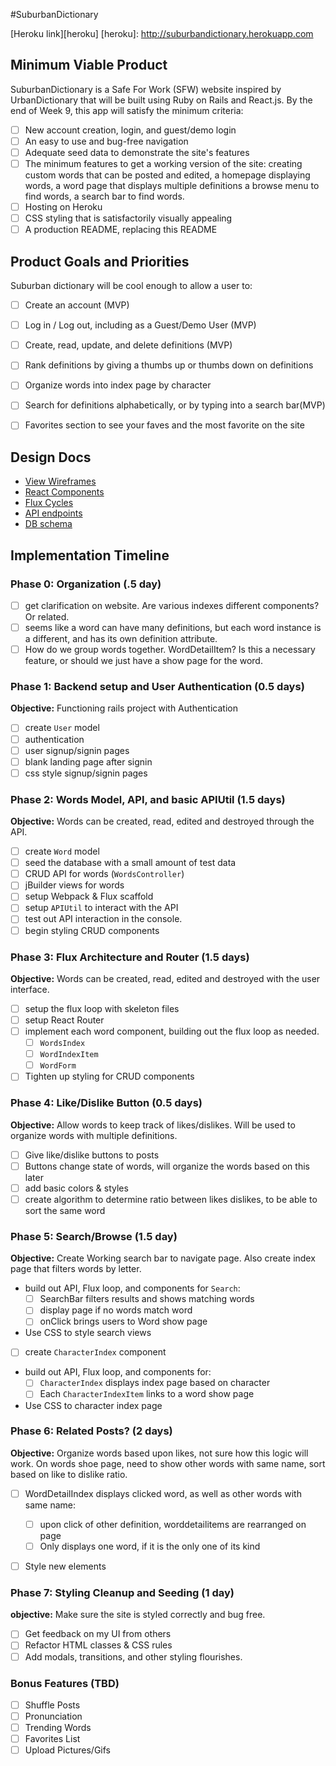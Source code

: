 #SuburbanDictionary

[Heroku link][heroku]
[heroku]: http://suburbandictionary.herokuapp.com

## Minimum Viable Product

SuburbanDictionary is a Safe For Work (SFW) website inspired by UrbanDictionary that will be built using Ruby on Rails and React.js. By the end of Week 9, this app will satisfy the minimum criteria:

- [ ] New account creation, login, and guest/demo login
- [ ] An easy to use and bug-free navigation
- [ ] Adequate seed data to demonstrate the site's features
- [ ] The minimum features to get a working version of the site: creating custom words that can be posted and edited, a homepage displaying words, a word page that displays multiple definitions a browse menu to find words, a search bar to find words.
- [ ] Hosting on Heroku
- [ ] CSS styling that is satisfactorily visually appealing
- [ ] A production README, replacing this README

## Product Goals and Priorities

Suburban dictionary will be cool enough to allow a user to:

- [ ] Create an account (MVP)
- [ ] Log in / Log out, including as a Guest/Demo User (MVP)
- [ ] Create, read, update, and delete definitions (MVP)
- [ ] Rank definitions by giving a thumbs up or thumbs down on definitions
- [ ] Organize words into index page by character
- [ ] Search for definitions alphabetically, or by typing into a search bar(MVP)

- [ ] Favorites section to see your faves and the most favorite on the site

## Design Docs
* [View Wireframes][views]
* [React Components][components]
* [Flux Cycles][flux-cycles]
* [API endpoints][api-endpoints]
* [DB schema][schema]

[views]: ./docs/views.md
[components]: ./docs/components.md
[flux-cycles]: ./docs/flux-cycles.md
[api-endpoints]: ./docs/api-endpoints.md
[schema]: ./docs/schema.md

## Implementation Timeline

### Phase 0: Organization (.5 day)
- [ ] get clarification on website. Are various indexes different components?
Or related.
- [ ] seems like a word can have many definitions, but each word instance is a
different, and has its own definition attribute.
- [ ] How do we group words together. WordDetailItem? Is this a necessary feature, or should we just have a show page for the word.

### Phase 1: Backend setup and User Authentication (0.5 days)

**Objective:** Functioning rails project with Authentication

- [ ] create `User` model
- [ ] authentication
- [ ] user signup/signin pages
- [ ] blank landing page after signin
- [ ] css style signup/signin pages

### Phase 2: Words Model, API, and basic APIUtil (1.5 days)

**Objective:** Words can be created, read, edited and destroyed through
the API.

- [ ] create `Word` model
- [ ] seed the database with a small amount of test data
- [ ] CRUD API for words (`WordsController`)
- [ ] jBuilder views for words
- [ ] setup Webpack & Flux scaffold
- [ ] setup `APIUtil` to interact with the API
- [ ] test out API interaction in the console.
- [ ] begin styling CRUD components

### Phase 3: Flux Architecture and Router (1.5 days)

**Objective:** Words can be created, read, edited and destroyed with the
user interface.

- [ ] setup the flux loop with skeleton files
- [ ] setup React Router
- [ ] implement each word component, building out the flux loop as needed.
  - [ ] `WordsIndex`
  - [ ] `WordIndexItem`
  - [ ] `WordForm`
- [ ] Tighten up styling for CRUD components

### Phase 4: Like/Dislike Button (0.5 days)

**Objective:** Allow words to keep track of likes/dislikes. Will be used to organize words with multiple definitions.

- [ ] Give like/dislike buttons to posts
- [ ] Buttons change state of words, will organize the words based on this later
- [ ] add basic colors & styles
- [ ] create algorithm to determine ratio between likes dislikes, to be able to
sort the same word

### Phase 5: Search/Browse (1.5 day)

**Objective:** Create Working search bar to navigate page. Also create index
page that filters words by letter.

- build out API, Flux loop, and components for `Search`:
  - [ ] SearchBar filters results and shows matching words
  - [ ] display page if no words match word
  - [ ] onClick brings users to Word show page
- Use CSS to style search views

- [ ] create `CharacterIndex` component
- build out API, Flux loop, and components for:
  - [ ] `CharacterIndex` displays index page based on character
  - [ ] Each `CharacterIndexItem` links to a word show page
- Use CSS to character index page


### Phase 6: Related Posts? (2 days)

**Objective:** Organize words based upon likes, not sure how this logic will work. On words shoe page, need to show other words with same name, sort based on
like to dislike ratio.

- [ ] WordDetailIndex displays clicked word, as well as other words with same name:
  - [ ] upon click of other definition, worddetailitems are rearranged on page
  - [ ] Only displays one word, if it is the only one of its kind
- [ ] Style new elements


### Phase 7: Styling Cleanup and Seeding (1 day)

**objective:** Make sure the site is styled correctly and bug free.

- [ ] Get feedback on my UI from others
- [ ] Refactor HTML classes & CSS rules
- [ ] Add modals, transitions, and other styling flourishes.

### Bonus Features (TBD)
- [ ] Shuffle Posts
- [ ] Pronunciation
- [ ] Trending Words
- [ ] Favorites List
- [ ] Upload Pictures/Gifs

[phase-one]: ./docs/phases/phase1.md
[phase-two]: ./docs/phases/phase2.md
[phase-three]: ./docs/phases/phase3.md
[phase-four]: ./docs/phases/phase4.md
[phase-five]: ./docs/phases/phase5.md
[phase-six]: ./docs/phases/phase6.md
